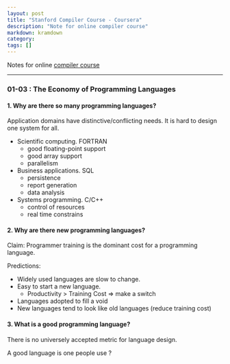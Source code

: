 ```yaml
---
layout: post
title: "Stanford Compiler Course - Coursera"
description: "Note for online compiler course"
markdown: kramdown
category: 
tags: []
---
```


Notes for online [compiler course](https://class.coursera.org/compilers-004)

---

### 01-03 : The Economy of Programming Languages

#### 1. Why are there so many programming languages?

 Application domains have distinctive/conflicting needs. It is hard to design one system for all.
 
- Scientific computing. FORTRAN
  - good floating-point support
  - good array support
  - parallelism
- Business applications. SQL
  - persistence
  - report generation
  - data analysis
- Systems programming. C/C++
  - control of resources
  - real time constrains

#### 2. Why are there new programming languages?

Claim: Programmer training is the dominant cost for a programming language.

Predictions:

- Widely used languages are slow to change.
- Easy to start a new language.
  - Productivity > Training Cost => make a switch
- Languages adopted to fill a void
- New languages tend to look like old languages (reduce training cost)

#### 3. What is a good programming language?

There is no universely accepted metric for language design.

A good language is one people use ?
